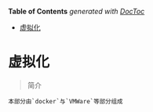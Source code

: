 <!-- START doctoc generated TOC please keep comment here to allow auto update -->
<!-- DON'T EDIT THIS SECTION, INSTEAD RE-RUN doctoc TO UPDATE -->
**Table of Contents**  *generated with [DocToc](https://github.com/thlorenz/doctoc)*

- [虚拟化](#%E8%99%9A%E6%8B%9F%E5%8C%96)

<!-- END doctoc generated TOC please keep comment here to allow auto update -->

# 虚拟化

> 简介

	本部分由`docker`与`VMWare`等部分组成



